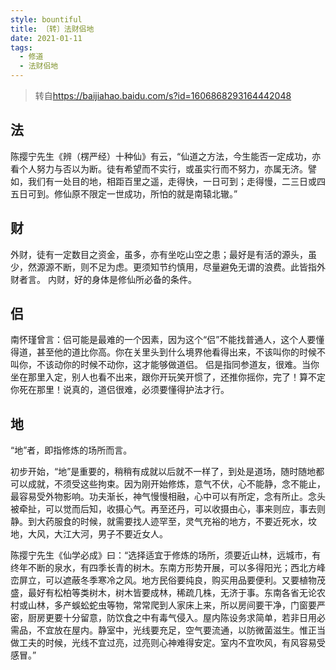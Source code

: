 ```yaml
---
style: bountiful
title: 〔转〕法财侣地
date: 2021-01-11
tags:
  - 修道
  - 法财侣地
---
```


> 转自<https://baijiahao.baidu.com/s?id=1606868293164442048>

## 法

陈撄宁先生《辨（楞严经）十种仙》有云，“仙道之方法，今生能否一定成功，亦看个人努力与否以为断。徒有希望而不实行，或虽实行而不努力，亦属无济。譬如，我们有一处目的地，相距百里之遥，走得快，一日可到；走得慢，二三日或四五日可到。修仙原不限定一世成功，所怕的就是南辕北辙。”

## 财

外财，徒有一定数目之资金，虽多，亦有坐吃山空之患；最好是有活的源头，虽少，然源源不断，则不足为虑。更须知节约慎用，尽量避免无谓的浪费。此皆指外财者言。
内财，好的身体是修仙所必备的条件。

## 侣

南怀瑾曾言：侣可能是最难的一个因素，因为这个“侣”不能找普通人，这个人要懂得道，甚至他的道比你高。你在关里头到什么境界他看得出来，不该叫你的时候不叫你，不该动你的时候不动你，这才能够做道侣。
侣是指同参道友，很难。当你坐在那里入定，别人也看不出来，跟你开玩笑开惯了，还推你摇你，完了！算不定你死在那里！说真的，道侣很难，必须要懂得护法才行。

## 地

“地”者，即指修炼的场所而言。

初步开始，“地”是重要的，稍稍有成就以后就不一样了，到处是道场，随时随地都可以成就，不须受这些拘束。因为刚开始修炼，意气不伏，心不能静，念不能止，最容易受外物影响。功夫渐长，神气慢慢相融，心中可以有所定，念有所止。念头被牵扯，可以觉而后知，收摄心气。再至还丹，可以收摄由心，事来则应，事去则静。到大药服食的时候，就需要找人迹罕至，灵气充裕的地方，不要近死水，坟地，大风，大江大河，男子不要近女人。

陈撄宁先生《仙学必成》曰：“选择适宜于修炼的场所，须要近山林，远城市，有终年不断的泉水，有四季长青的树木。东南方形势开展，可以多得阳光；西北方峰峦屏立，可以遮蔽冬季寒冷之风。地方民俗要纯良，购买用品要便利。又要植物茂盛，最好有松柏等类树木，树木皆要成林，稀疏几株，无济于事。东南各省无论农村或山林，多产蜈蚣蛇虫等物，常常爬到人家床上来，所以房间要干净，门窗要严密，厨房更要十分留意，防饮食之中有毒气侵入。屋内陈设务求简单，若非日用必需品，不宜放在屋内。静室中，光线要充足，空气要流通，以防微菌滋生。惟正当做工夫的时候，光线不宜过亮，过亮则心神难得安定。室内不宜吹风，有风容易受感冒。”

